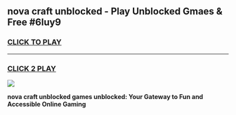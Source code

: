 
## nova craft unblocked - Play Unblocked Gmaes & Free #6luy9
<h3>
<a href="https://news.freeplayer.one?title=nova_craft_unblocked&ref=03M">CLICK TO PLAY</a></h3>
<hr>

<h3>
<a href="https://news.freeplayer.one?title=nova_craft_unblocked&ref=03M">CLICK 2 PLAY</a>
  
</h3>

<a href="https://news.freeplayer.one?title=nova_craft_unblocked&ref=03M"><img src="https://clearcache.store/games.png"></a>


**nova craft unblocked games unblocked: Your Gateway to Fun and Accessible Online Gaming**
